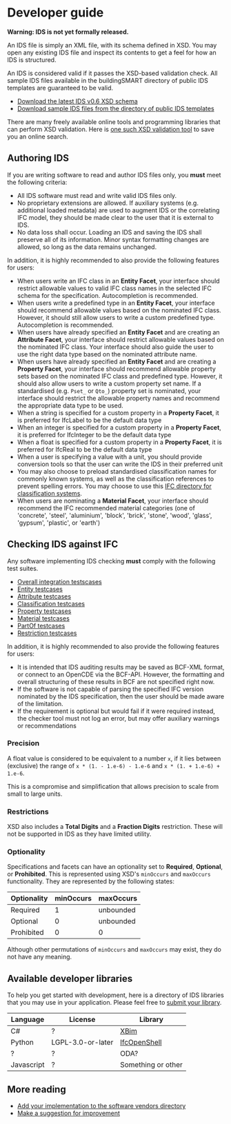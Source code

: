 # Developer guide

**Warning: IDS is not yet formally released.**

An IDS file is simply an XML file, with its schema defined in XSD. You may open any existing IDS file and inspect its contents to get a feel for how an IDS is structured.

An IDS is considered valid if it passes the XSD-based validation check. All sample IDS files available in the buildingSMART directory of public IDS templates are guaranteed to be valid.

 - [Download the latest IDS v0.6 XSD schema](https://github.com/buildingSMART/IDS/blob/master/Development/0.6/ids_06.xsd)
 - [Download sample IDS files from the directory of public IDS templates](todo)

There are many freely available online tools and programming libraries that can perform XSD validation. Here is [one such XSD validation tool](https://www.liquid-technologies.com/online-xsd-validator) to save you an online search.

## Authoring IDS

If you are writing software to read and author IDS files only, you **must** meet the following criteria:

 - All IDS software must read and write valid IDS files only.
 - No proprietary extensions are allowed. If auxiliary systems (e.g. additional loaded metadata) are used to augment IDS or the correlating IFC model, they should be made clear to the user that it is external to IDS.
 - No data loss shall occur. Loading an IDS and saving the IDS shall preserve all of its information. Minor syntax formatting changes are allowed, so long as the data remains unchanged.

In addition, it is highly recommended to also provide the following features for users:

 - When users write an IFC class in an **Entity Facet**, your interface should restrict allowable values to valid IFC class names in the selected IFC schema for the specification. Autocompletion is recommended.
 - When users write a predefined type in an **Entity Facet**, your interface should recommend allowable values based on the nominated IFC class. However, it should still allow users to write a custom predefined type. Autocompletion is recommended.
 - When users have already specified an **Entity Facet** and are creating an **Attribute Facet**, your interface should restrict allowable values based on the nominated IFC class. Your interface should also guide the user to use the right data type based on the nominated attribute name.
 - When users have already specified an **Entity Facet** and are creating a **Property Facet**, your interface should recommend allowable property sets based on the nominated IFC class and predefined type. However, it should also allow users to write a custom property set name. If a standardised (e.g. `Pset_` or `Qto_`) property set is nominated, your interface should restrict the allowable property names and recommend the appropriate data type to be used.
 - When a string is specified for a custom property in a **Property Facet**, it is preferred for IfcLabel to be the default data type
 - When an integer is specified for a custom property in a **Property Facet**, it is preferred for IfcInteger to be the default data type
 - When a float is specified for a custom property in a **Property Facet**, it is preferred for IfcReal to be the default data type
 - When a user is specifying a value with a unit, you should provide conversion tools so that the user can write the IDS in their preferred unit
 - You may also choose to preload standardised classification names for commonly known systems, as well as the classification references to prevent spelling errors. You may choose to use this [IFC directory for classification systems](https://github.com/Moult/ifcclassification).
 - When users are nominating a **Material Facet**, your interface should recommend the IFC recommended material categories (one of 'concrete', 'steel', 'aluminium', 'block', 'brick', 'stone', 'wood', 'glass', 'gypsum', 'plastic', or 'earth')

## Checking IDS against IFC

Any software implementing IDS checking **must** comply with the following test suites.

 - [Overall integration testscases](testcases-ids.md)
 - [Entity testcases](testcases-entity.md)
 - [Attribute testcases](testcases-attribute.md)
 - [Classification testcases](testcases-classification.md)
 - [Property testcases](testcases-property.md)
 - [Material testcases](testcases-material.md)
 - [PartOf testcases](testcases-partof.md)
 - [Restriction testcases](testcases-restriction.md)

In addition, it is highly recommended to also provide the following features for users:

 - It is intended that IDS auditing results may be saved as BCF-XML format, or connect to an OpenCDE via the BCF-API. However, the formatting and overall structuring of these results in BCF are not specified right now.
 - If the software is not capable of parsing the specified IFC version nominated by the IDS specification, then the user should be made aware of the limitation.
 - If the requirement is optional but would fail if it were required instead, the checker tool must not log an error, but may offer auxiliary warnings or recommendations

### Precision

A float value is considered to be equivalent to a number `x`, if it lies between (exclusive) the range of `x * (1. - 1.e-6) - 1.e-6` and `x * (1. + 1.e-6) + 1.e-6`.

This is a compromise and simplification that allows precision to scale from small to large units.

### Restrictions

XSD also includes a **Total Digits** and a **Fraction Digits** restriction. These will not be supported in IDS as they have limited utility.

### Optionality

Specifications and facets can have an optionality set to **Required**, **Optional**, or **Prohibited**. This is represented using XSD's `minOccurs` and `maxOccurs` functionality. They are represented by the following states:

Optionality | minOccurs | maxOccurs
--- | --- | ---
Required | 1 | unbounded
Optional | 0 | unbounded
Prohibited | 0 | 0

Although other permutations of `minOccurs` and `maxOccurs` may exist, they do not have any meaning.

## Available developer libraries

To help you get started with development, here is a directory of IDS libraries that you may use in your application. Please feel free to [submit your library](https://github.com/buildingSMART/IDS/pulls).

Language | License | Library
--- | --- | ---
C# | ? | [XBim](todo)
Python | LGPL-3.0-or-later | [IfcOpenShell](todo)
? | ? | ODA?
Javascript | ? | Something or other

## More reading

 - [Add your implementation to the software vendors directory](https://technical.buildingsmart.org/resources/software-implementations/)
 - [Make a suggestion for improvement](https://github.com/buildingSMART/IDS/issues)
